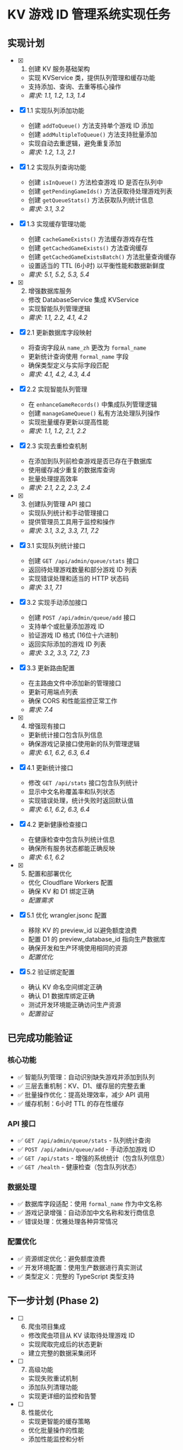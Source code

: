 # KV 游戏 ID 管理系统实现任务

## 实现计划

- [x] 1. 创建 KV 服务基础架构
  - 实现 KVService 类，提供队列管理和缓存功能
  - 支持添加、查询、去重等核心操作
  - _需求: 1.1, 1.2, 1.3, 1.4_

- [x] 1.1 实现队列添加功能
  - 创建 `addToQueue()` 方法支持单个游戏 ID 添加
  - 创建 `addMultipleToQueue()` 方法支持批量添加
  - 实现自动去重逻辑，避免重复添加
  - _需求: 1.2, 1.3, 2.1_

- [x] 1.2 实现队列查询功能
  - 创建 `isInQueue()` 方法检查游戏 ID 是否在队列中
  - 创建 `getPendingGameIds()` 方法获取待处理游戏列表
  - 创建 `getQueueStats()` 方法获取队列统计信息
  - _需求: 3.1, 3.2_

- [x] 1.3 实现缓存管理功能
  - 创建 `cacheGameExists()` 方法缓存游戏存在性
  - 创建 `getCachedGameExists()` 方法查询缓存
  - 创建 `getCachedGameExistsBatch()` 方法批量查询缓存
  - 设置适当的 TTL (6小时) 以平衡性能和数据新鲜度
  - _需求: 5.1, 5.2, 5.3, 5.4_

- [x] 2. 增强数据库服务
  - 修改 DatabaseService 集成 KVService
  - 实现智能队列管理逻辑
  - _需求: 1.1, 2.2, 4.1, 4.2_

- [x] 2.1 更新数据库字段映射
  - 将查询字段从 `name_zh` 更改为 `formal_name`
  - 更新统计查询使用 `formal_name` 字段
  - 确保类型定义与实际字段匹配
  - _需求: 4.1, 4.2, 4.3, 4.4_

- [x] 2.2 实现智能队列管理
  - 在 `enhanceGameRecords()` 中集成队列管理逻辑
  - 创建 `manageGameQueue()` 私有方法处理队列操作
  - 实现批量缓存更新以提高性能
  - _需求: 1.1, 1.2, 2.1, 2.2_

- [x] 2.3 实现去重检查机制
  - 在添加到队列前检查游戏是否已存在于数据库
  - 使用缓存减少重复的数据库查询
  - 批量处理提高效率
  - _需求: 2.1, 2.2, 2.3, 2.4_

- [x] 3. 创建队列管理 API 接口
  - 实现队列统计和手动管理接口
  - 提供管理员工具用于监控和操作
  - _需求: 3.1, 3.2, 3.3, 7.1, 7.2_

- [x] 3.1 实现队列统计接口
  - 创建 `GET /api/admin/queue/stats` 接口
  - 返回待处理游戏数量和部分游戏 ID 列表
  - 实现错误处理和适当的 HTTP 状态码
  - _需求: 3.1, 7.1_

- [x] 3.2 实现手动添加接口
  - 创建 `POST /api/admin/queue/add` 接口
  - 支持单个或批量添加游戏 ID
  - 验证游戏 ID 格式 (16位十六进制)
  - 返回实际添加的游戏 ID 列表
  - _需求: 3.2, 3.3, 7.2, 7.3_

- [x] 3.3 更新路由配置
  - 在主路由文件中添加新的管理接口
  - 更新可用端点列表
  - 确保 CORS 和性能监控正常工作
  - _需求: 7.4_

- [x] 4. 增强现有接口
  - 更新统计接口包含队列信息
  - 确保游戏记录接口使用新的队列管理逻辑
  - _需求: 6.1, 6.2, 6.3, 6.4_

- [x] 4.1 更新统计接口
  - 修改 `GET /api/stats` 接口包含队列统计
  - 显示中文名称覆盖率和队列状态
  - 实现错误处理，统计失败时返回默认值
  - _需求: 6.1, 6.2, 6.3, 6.4_

- [x] 4.2 更新健康检查接口
  - 在健康检查中包含队列统计信息
  - 确保所有服务状态都能正确反映
  - _需求: 6.1, 6.2_

- [x] 5. 配置和部署优化
  - 优化 Cloudflare Workers 配置
  - 确保 KV 和 D1 绑定正确
  - _配置需求_

- [x] 5.1 优化 wrangler.jsonc 配置
  - 移除 KV 的 preview_id 以避免额度浪费
  - 配置 D1 的 preview_database_id 指向生产数据库
  - 确保开发和生产环境使用相同的资源
  - _配置优化_

- [x] 5.2 验证绑定配置
  - 确认 KV 命名空间绑定正确
  - 确认 D1 数据库绑定正确
  - 测试开发环境能正确访问生产资源
  - _配置验证_

## 已完成功能验证

### 核心功能
- ✅ 智能队列管理：自动识别缺失游戏并添加到队列
- ✅ 三层去重机制：KV、D1、缓存层的完整去重
- ✅ 批量操作优化：提高处理效率，减少 API 调用
- ✅ 缓存机制：6小时 TTL 的存在性缓存

### API 接口
- ✅ `GET /api/admin/queue/stats` - 队列统计查询
- ✅ `POST /api/admin/queue/add` - 手动添加游戏 ID
- ✅ `GET /api/stats` - 增强的系统统计（包含队列信息）
- ✅ `GET /health` - 健康检查（包含队列状态）

### 数据处理
- ✅ 数据库字段适配：使用 `formal_name` 作为中文名称
- ✅ 游戏记录增强：自动添加中文名称和发行商信息
- ✅ 错误处理：优雅处理各种异常情况

### 配置优化
- ✅ 资源绑定优化：避免额度浪费
- ✅ 开发环境配置：使用生产数据进行真实测试
- ✅ 类型定义：完整的 TypeScript 类型支持

## 下一步计划 (Phase 2)

- [ ] 6. 爬虫项目集成
  - 修改爬虫项目从 KV 读取待处理游戏 ID
  - 实现爬取完成后的状态更新
  - 建立完整的数据采集闭环

- [ ] 7. 高级功能
  - 实现失败重试机制
  - 添加队列清理功能
  - 实现更详细的监控和告警

- [ ] 8. 性能优化
  - 实现更智能的缓存策略
  - 优化批量操作的性能
  - 添加性能监控和分析
